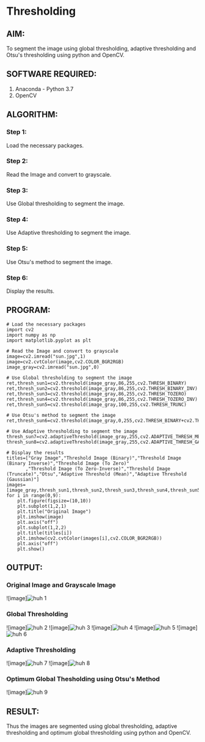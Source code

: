 # Thresholding
## AIM:
To segment the image using global thresholding, adaptive thresholding and Otsu's thresholding using python and OpenCV.

## SOFTWARE REQUIRED:
1. Anaconda - Python 3.7
2. OpenCV

## ALGORITHM:

### Step 1:
Load the necessary packages.

### Step 2:
Read the Image and convert to grayscale.

### Step 3:
Use Global thresholding to segment the image.

### Step 4:
Use Adaptive thresholding to segment the image.

### Step 5:
Use Otsu's method to segment the image.

### Step 6:
Display the results.

## PROGRAM:
```
# Load the necessary packages
import cv2
import numpy as np
import matplotlib.pyplot as plt

# Read the Image and convert to grayscale
image=cv2.imread("sun.jpg",1)
image=cv2.cvtColor(image,cv2.COLOR_BGR2RGB)
image_gray=cv2.imread("sun.jpg",0)

# Use Global thresholding to segment the image
ret,thresh_sun1=cv2.threshold(image_gray,86,255,cv2.THRESH_BINARY)
ret,thresh_sun2=cv2.threshold(image_gray,86,255,cv2.THRESH_BINARY_INV)
ret,thresh_sun3=cv2.threshold(image_gray,86,255,cv2.THRESH_TOZERO)
ret,thresh_sun4=cv2.threshold(image_gray,86,255,cv2.THRESH_TOZERO_INV)
ret,thresh_sun5=cv2.threshold(image_gray,100,255,cv2.THRESH_TRUNC)

# Use Otsu's method to segment the image 
ret,thresh_sun6=cv2.threshold(image_gray,0,255,cv2.THRESH_BINARY+cv2.THRESH_OTSU)

# Use Adaptive thresholding to segment the image
thresh_sun7=cv2.adaptiveThreshold(image_gray,255,cv2.ADAPTIVE_THRESH_MEAN_C,cv2.THRESH_BINARY,11,2)
thresh_sun8=cv2.adaptiveThreshold(image_gray,255,cv2.ADAPTIVE_THRESH_GAUSSIAN_C,cv2.THRESH_BINARY,11,2)

# Display the results
titles=["Gray Image","Threshold Image (Binary)","Threshold Image (Binary Inverse)","Threshold Image (To Zero)"
       ,"Threshold Image (To Zero-Inverse)","Threshold Image (Truncate)","Otsu","Adaptive Threshold (Mean)","Adaptive Threshold (Gaussian)"]
images=[image_gray,thresh_sun1,thresh_sun2,thresh_sun3,thresh_sun4,thresh_sun5,thresh_sun6,thresh_sun7,thresh_sun8]
for i in range(0,9):
    plt.figure(figsize=(10,10))
    plt.subplot(1,2,1)
    plt.title("Original Image")
    plt.imshow(image)
    plt.axis("off")
    plt.subplot(1,2,2)
    plt.title(titles[i])
    plt.imshow(cv2.cvtColor(images[i],cv2.COLOR_BGR2RGB))
    plt.axis("off")
    plt.show()
```
## OUTPUT:

### Original Image and Grayscale Image
![image]![huh 1](https://user-images.githubusercontent.com/75241177/171125878-21972f45-79ba-42d7-9f6e-3c8728654b77.jpg)


### Global Thresholding
![image]![huh 2](https://user-images.githubusercontent.com/75241177/171125911-3a06f0ce-79bb-4d3e-9b01-2be59bb87ce7.jpg)
![image]![huh 3](https://user-images.githubusercontent.com/75241177/171126007-e06b4511-c010-46b4-a6c1-d9bd4d862f55.jpg)
![image]![huh 4](https://user-images.githubusercontent.com/75241177/171126114-23e47d5b-cf48-4c39-bb6f-02d96da18cff.jpg)
![image]![huh 5](https://user-images.githubusercontent.com/75241177/171126300-098be4be-6883-4c4f-94f5-4deec428a49d.jpg)
![image]![huh 6](https://user-images.githubusercontent.com/75241177/171126323-176543e0-0229-472e-9c1f-ebbb608783ec.jpg)

### Adaptive Thresholding
![image]![huh 7](https://user-images.githubusercontent.com/75241177/171126453-afad2b77-a00e-4ae9-ab04-4090fa2f4b81.jpg)
![image]![huh 8](https://user-images.githubusercontent.com/75241177/171126525-b6c9642f-4c6c-478c-b2e9-442e362e0e58.jpg)


### Optimum Global Thesholding using Otsu's Method
![image]![huh 9](https://user-images.githubusercontent.com/75241177/171126590-a31cb001-6ef5-439c-9988-b7ffdf282090.jpg)


## RESULT:
Thus the images are segmented using global thresholding, adaptive thresholding and optimum global thresholding using python and OpenCV.

